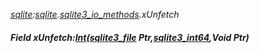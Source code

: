 _[sqlite](../../modules/sqlite/sqlite-module.md):[sqlite](../../modules/sqlite/sqlite-module.md).[sqlite3\_io\_methods](../../modules/sqlite/sqlite-sqlite3_io_methods.md).xUnfetch_
##### Field xUnfetch:[Int](../../modules/wonkey/wonkey-types-int.md)([sqlite3_file](../../modules/sqlite/sqlite-sqlite3_file.md) Ptr,[sqlite3_int64](../../modules/sqlite/sqlite-sqlite3_int64.md),Void Ptr)
